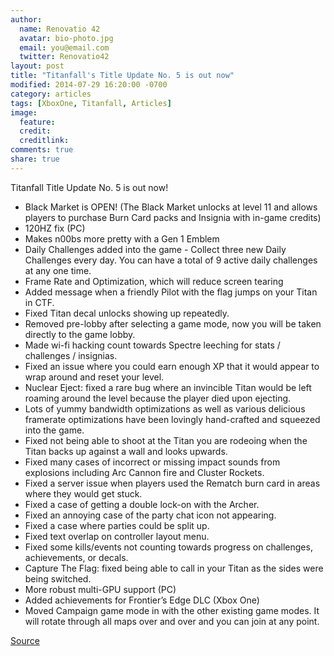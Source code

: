 ```yaml
---
author:
  name: Renovatio 42
  avatar: bio-photo.jpg
  email: you@email.com
  twitter: Renovatio42
layout: post
title: "Titanfall's Title Update No. 5 is out now"
modified: 2014-07-29 16:20:00 -0700
category: articles
tags: [XboxOne, Titanfall, Articles]
image:
  feature: 
  credit: 
  creditlink: 
comments: true
share: true
---
```





Titanfall Title Update No. 5 is out now!

* Black Market is OPEN! (The Black Market unlocks at level 11 and allows players to purchase Burn Card packs and Insignia with in-game credits)
* 120HZ fix (PC)
* Makes n00bs more pretty with a Gen 1 Emblem
* Daily Challenges added into the game -  Collect three new Daily Challenges every day. You can have a total of 9 active daily challenges at any one time.
* Frame Rate and Optimization, which will reduce screen tearing
* Added message when a friendly Pilot with the flag jumps on your Titan in CTF.
* Fixed Titan decal unlocks showing up repeatedly.
* Removed pre-lobby after selecting a game mode, now you will be taken directly to the game lobby.
* Made wi-fi hacking count towards Spectre leeching for stats / challenges / insignias.
* Fixed an issue where you could earn enough XP that it would appear to wrap around and reset your level.
* Nuclear Eject: fixed a rare bug where an invincible Titan would be left roaming around the level because the player died upon ejecting.
* Lots of yummy bandwidth optimizations as well as various delicious framerate optimizations have been lovingly hand-crafted and squeezed into the game.
* Fixed not being able to shoot at the Titan you are rodeoing when the Titan backs up against a wall and looks upwards.
* Fixed many cases of incorrect or missing impact sounds from explosions including Arc Cannon fire and Cluster Rockets.
* Fixed a server issue when players used the Rematch burn card in areas where they would get stuck.
* Fixed a case of getting a double lock-on with the Archer.
* Fixed an annoying case of the party chat icon not appearing.
* Fixed a case where parties could be split up.
* Fixed text overlap on controller layout menu.
* Fixed some kills/events not counting towards progress on challenges, achievements, or decals.
* Capture The Flag: fixed being able to call in your Titan as the sides were being switched.
* More robust multi-GPU support (PC)
* Added achievements for Frontier’s Edge DLC (Xbox One)
* Moved Campaign game mode in with the other existing game modes. It will rotate through all maps over and over and you can join at any point.

[Source](http://www.titanfall.com/game-update-five?sf29094397=1)

<script type="text/javascript" src="http://wms-na.amazon-adsystem.com/20070822/US/js/link-enhancer-common.js?tag=dadgam-20&linkId=DDHN7VZYN7WGTFGG">
</script>
<noscript>
    <img src="http://wms-na.amazon-adsystem.com/20070822/US/img/noscript.gif?tag=dadgam-20&linkId=DDHN7VZYN7WGTFGG" alt="" />
</noscript>


